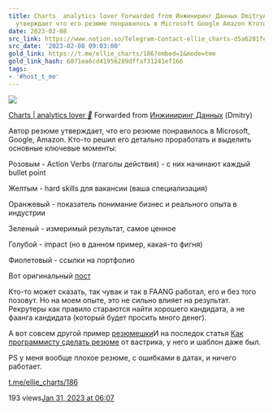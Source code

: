 ```yaml
---
title: Charts  analytics lover Forwarded from Инжиниринг Данных DmitryАвтор резюме
  утверждает что его резюме понравилось в Microsoft Google Amazon Ктото реши
date: 2023-02-08
src_link: https://www.notion.so/Telegram-Contact-ellie_charts-d5a6281fe69c436ea7e6738eefa062ee
src_date: '2023-02-08 09:03:00'
gold_link: https://t.me/ellie_charts/186?embed=1&mode=tme
gold_link_hash: 6071ea6cd41956289dffaf31241ef166
tags:
- '#host_t_me'
---
```




[*![](https://cdn4.cdn-telegram.org/file/mWKeuE4tAIyztG_6f7yGbQxvUWx1GHIPImme0XagpDWE1nD_s7UWOfw_XDXFFnovJ7QAzaS4qY01sdlutO-pNsDLkaB150Sw2eiNG-UKOSH9rxO-MhqSJ3T3UIjXM1UwQcoCfVn1I2zU4SWUzR60MS_CW2mU6Yl7uDzApjohdiok1MW-5j01hXJJtfZtpn2EE0B-6A9gcBMdWHbLp3ZhSoCfR9h7eJ3HsTEi6fv0DJEctLaYq1w8AORFCfHs8WSLGQmaPKBusPKSwO447ZG5Kx85_SKivSUUHE1E6atJN0rRnn4vgVu5k1bTFFw11BzRbdL5sAtK07MBxRGa3YbO6Q.jpg)*](https://t.me/ellie_charts)



[Charts | analytics lover ***🖤***](https://t.me/ellie_charts)
Forwarded from [Инжиниринг Данных](https://t.me/rockyourdata/3940) (Dmitry)

Автор резюме утверждает, что его резюме понравилось в Microsoft, Google, Amazon. Кто-то решил его детально проработать и выделить основные ключевые моменты:  
  
Розовым - Action Verbs (глаголы действия) - с них начинают каждый bullet point  
  
Желтым - hard skills для вакансии (ваша специализация)  
  
Оранжевый - показатель понимание бизнес и реального опыта в индустрии  
  
Зеленый - измеримый результат, самое ценное  
  
Голубой - impact (но в данном пример, какая-то фигня)  
  
Фиолетовый - ссылки на портфолио  
  
Вот оригинальный [пост](https://www.piratekingdom.com/blog/my-faang-resume)   
  
Кто-то может сказать, так чувак и так в FAANG работал, его и без того позовут. Но на моем опыте, это не сильно влияет на результат. Рекрутеры как правило стараются найти хорошего кандидата, а не фаанга кандидата (который будет просить много денег).   
  
А вот совсем другой пример [резюмешки](https://datasaurus-rex.com/inspiration/dsrgallery/free-resume-template)И на последок статья [Как программисту сделать резюме](https://vas3k.club/post/4998/) от вастрика, у него и шаблон даже был.  
  
PS у меня вообще плохое резюме, с ошибками в датах, и ничего работает.

[t.me/ellie\_charts/186](https://t.me/ellie_charts/186)

193 views[Jan 31, 2023 at 06:07](https://t.me/ellie_charts/186)